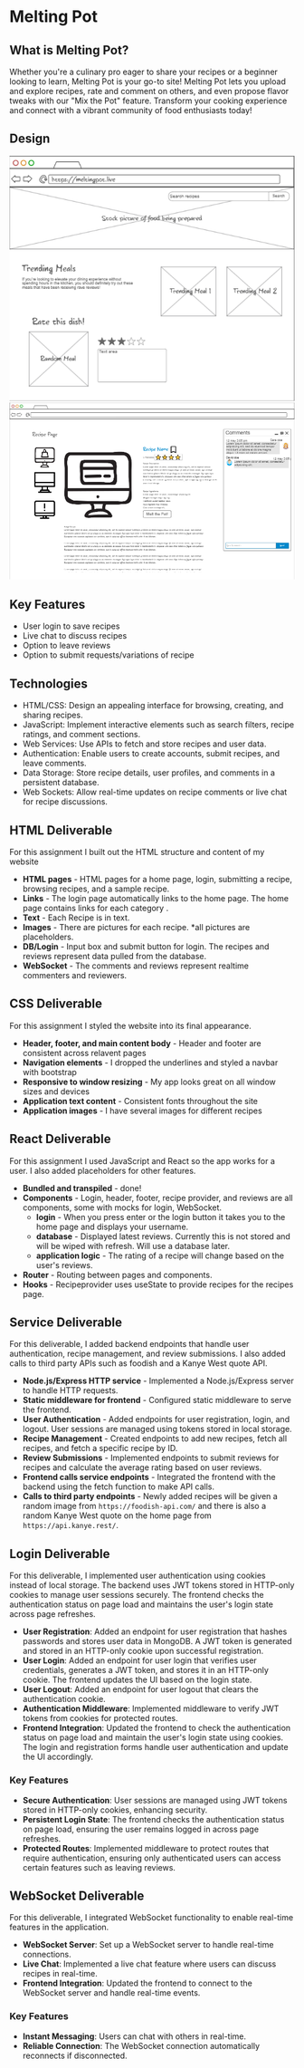 # Melting Pot

## What is Melting Pot?
Whether you're a culinary pro eager to share your recipes or a beginner looking to learn, Melting Pot is your go-to site! Melting Pot lets you upload and explore recipes, rate and comment on others, and even propose flavor tweaks with our "Mix the Pot" feature. Transform your cooking experience and connect with a vibrant community of food enthusiasts today!

## Design
![homepage](Web/Pictures/homepage.png)
![recipepage](Web/Pictures/recipepage.png)


## Key Features
 - User login to save recipes
 - Live chat to discuss recipes
 - Option to leave reviews
 - Option to submit requests/variations of recipe

## Technologies
 - HTML/CSS: Design an appealing interface for browsing, creating, and sharing recipes.
 - JavaScript: Implement interactive elements such as search filters, recipe ratings, and comment sections.
 - Web Services: Use APIs to fetch and store recipes and user data.
 - Authentication: Enable users to create accounts, submit recipes, and leave comments.
 - Data Storage: Store recipe details, user profiles, and comments in a persistent database.
 - Web Sockets: Allow real-time updates on recipe comments or live chat for recipe discussions.

 ## HTML Deliverable

For this assignment I built out the HTML structure and content of my website

- **HTML pages** - HTML pages for a home page, login, submitting a recipe, browsing recipes, and a sample recipe.
- **Links** - The login page automatically links to the home page. The home page contains links for each category .
- **Text** - Each Recipe is in text.
- **Images** - There are pictures for each recipe. *all pictures are placeholders.
- **DB/Login** - Input box and submit button for login. The recipes and reviews represent data pulled from the database.
- **WebSocket** - The comments and reviews represent realtime commenters and reviewers.

## CSS Deliverable

For this assignment I styled the website into its final appearance.

- **Header, footer, and main content body** - Header and footer are consistent across relavent pages
- **Navigation elements** - I dropped the underlines and styled a navbar with bootstrap
- **Responsive to window resizing** - My app looks great on all window sizes and devices
- **Application text content** - Consistent fonts throughout the site
- **Application images** - I have several images for different recipes

## React Deliverable

For this assignment I used JavaScript and React so the app works for a user. I also added placeholders for other features.

- **Bundled and transpiled** - done!
- **Components** - Login, header, footer, recipe provider, and reviews are all components, some with mocks for login, WebSocket.
  - **login** - When you press enter or the login button it takes you to the home page and displays your username.
  - **database** - Displayed latest reviews. Currently this is not stored and will be wiped with refresh. Will use a database later.
  - **application logic** - The rating of a recipe will change based on the user's reviews.
- **Router** - Routing between pages and components.
- **Hooks** - Recipeprovider uses useState to provide recipes for the recipes page.

## Service Deliverable

For this deliverable, I added backend endpoints that handle user authentication, recipe management, and review submissions. I also added calls to third party APIs such as foodish and a Kanye West quote API.

- **Node.js/Express HTTP service** - Implemented a Node.js/Express server to handle HTTP requests.
- **Static middleware for frontend** - Configured static middleware to serve the frontend.
- **User Authentication** - Added endpoints for user registration, login, and logout. User sessions are managed using tokens stored in local storage.
- **Recipe Management** - Created endpoints to add new recipes, fetch all recipes, and fetch a specific recipe by ID.
- **Review Submissions** - Implemented endpoints to submit reviews for recipes and calculate the average rating based on user reviews.
- **Frontend calls service endpoints** - Integrated the frontend with the backend using the fetch function to make API calls.
- **Calls to third party endpoints** - Newly added recipes will be given a random image from `https://foodish-api.com/` and there is also a random Kanye West quote on the home page from `https://api.kanye.rest/`.

## Login Deliverable

For this deliverable, I implemented user authentication using cookies instead of local storage. The backend uses JWT tokens stored in HTTP-only cookies to manage user sessions securely. The frontend checks the authentication status on page load and maintains the user's login state across page refreshes.

- **User Registration**: Added an endpoint for user registration that hashes passwords and stores user data in MongoDB. A JWT token is generated and stored in an HTTP-only cookie upon successful registration.
- **User Login**: Added an endpoint for user login that verifies user credentials, generates a JWT token, and stores it in an HTTP-only cookie. The frontend updates the UI based on the login state.
- **User Logout**: Added an endpoint for user logout that clears the authentication cookie.
- **Authentication Middleware**: Implemented middleware to verify JWT tokens from cookies for protected routes.
- **Frontend Integration**: Updated the frontend to check the authentication status on page load and maintain the user's login state using cookies. The login and registration forms handle user authentication and update the UI accordingly.

### Key Features
- **Secure Authentication**: User sessions are managed using JWT tokens stored in HTTP-only cookies, enhancing security.
- **Persistent Login State**: The frontend checks the authentication status on page load, ensuring the user remains logged in across page refreshes.
- **Protected Routes**: Implemented middleware to protect routes that require authentication, ensuring only authenticated users can access certain features such as leaving reviews.

## WebSocket Deliverable

For this deliverable, I integrated WebSocket functionality to enable real-time features in the application.

- **WebSocket Server**: Set up a WebSocket server to handle real-time connections.
- **Live Chat**: Implemented a live chat feature where users can discuss recipes in real-time.
- **Frontend Integration**: Updated the frontend to connect to the WebSocket server and handle real-time events.

### Key Features
- **Instant Messaging**: Users can chat with others in real-time.
- **Reliable Connection**: The WebSocket connection automatically reconnects if disconnected.

